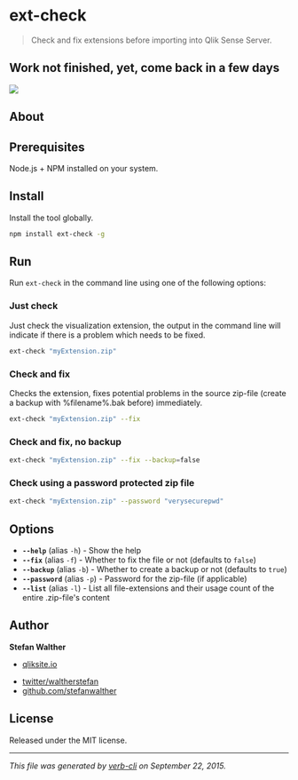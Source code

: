 # ext-check

> Check and fix extensions before importing into Qlik Sense Server.

## Work not finished, yet, come back in a few days

[![](http://serve.mod.bz/branch/)](https://github.com/stefanwalther/ext-check)

## About

## Prerequisites

Node.js + NPM installed on your system.

## Install

Install the tool globally.

```bash
npm install ext-check -g  
```

## Run

Run `ext-check` in the command line using one of the following options:

### Just check

Just check the visualization extension, the output in the command line will indicate if there is a problem which needs to be fixed.

```bash
ext-check "myExtension.zip"
```

### Check and fix

Checks the extension, fixes potential problems in the source zip-file (create a backup with %filename%.bak before) immediately.

```bash
ext-check "myExtension.zip" --fix
```

### Check and fix, no backup

```bash
ext-check "myExtension.zip" --fix --backup=false
```

### Check using a password protected zip file

```bash
ext-check "myExtension.zip" --password "verysecurepwd"
```

## Options

* **`--help`** (alias `-h`) - Show the help
* **`--fix`** (alias `-f`) - Whether to fix the file or not (defaults to `false`)
* **`--backup`** (alias `-b`) - Whether to create a backup or not (defaults to `true`)
* **`--password`** (alias `-p`) - Password for the zip-file (if applicable)
* **`--list`** (alias `-l`) - List all file-extensions and their usage count of the entire .zip-file's content

## Author

**Stefan Walther**

+ [qliksite.io](http://qliksite.io)
* [twitter/waltherstefan](http://twitter.com/waltherstefan)
* [github.com/stefanwalther](http://github.com/stefanwalther)

## License

Released under the MIT license.

***

_This file was generated by [verb-cli](https://github.com/assemble/verb-cli) on September 22, 2015._